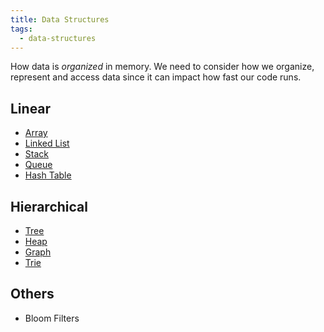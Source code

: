```yaml
---
title: Data Structures
tags:
  - data-structures
---
```


How data is _organized_ in memory. We need to consider how we organize, represent and access data since it can impact
how fast our code runs.

## Linear

- [Array](array)
- [Linked List](linked-list)
- [Stack](stack)
- [Queue](queue)
- [Hash Table](hash-table)

## Hierarchical

- [Tree](tree)
- [Heap](heap)
- [Graph](graph)
- [Trie](trie)

## Others

- Bloom Filters
